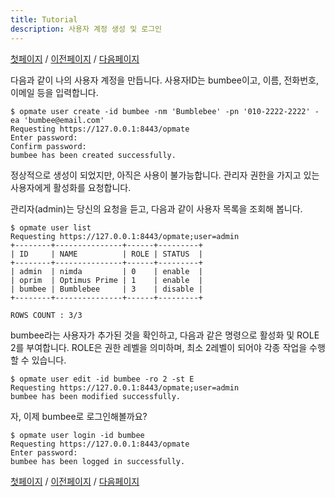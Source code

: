 ```yaml
---
title: Tutorial
description: 사용자 계정 생성 및 로그인
---
```


[첫페이지](QuickTutorial.md) / [이전페이지](QuickTutorial1.md) / [다음페이지](QuickTutorial3.md)

다음과 같이 나의 사용자 계정을 만듭니다. 사용자ID는 bumbee이고, 이름, 전화번호, 이메일 등을 입력합니다.

```
$ opmate user create -id bumbee -nm 'Bumblebee' -pn '010-2222-2222' -ea 'bumbee@email.com'
Requesting https://127.0.0.1:8443/opmate
Enter password: 
Confirm password: 
bumbee has been created successfully.
```

정상적으로 생성이 되었지만, 아직은 사용이 불가능합니다.
관리자 권한을 가지고 있는 사용자에게 활성화를 요청합니다.


관리자(admin)는 당신의 요청을 듣고, 다음과 같이 사용자 목록을 조회해 봅니다.

```
$ opmate user list
Requesting https://127.0.0.1:8443/opmate;user=admin
+--------+---------------+------+---------+
| ID     | NAME          | ROLE | STATUS  |
+--------+---------------+------+---------+
| admin  | nimda         | 0    | enable  |
| oprim  | Optimus Prime | 1    | enable  |
| bumbee | Bumblebee     | 3    | disable |
+--------+---------------+------+---------+

ROWS COUNT : 3/3
```

bumbee라는 사용자가 추가된 것을 확인하고, 다음과 같은 명령으로 활성화 및 ROLE 2를 부여합니다.
ROLE은 권한 레벨을 의미하며, 최소 2레벨이 되어야 각종 작업을 수행할 수 있습니다.

```
$ opmate user edit -id bumbee -ro 2 -st E
Requesting https://127.0.0.1:8443/opmate;user=admin
bumbee has been modified successfully.
```

자, 이제 bumbee로 로그인해볼까요?

```
$ opmate user login -id bumbee
Requesting https://127.0.0.1:8443/opmate
Enter password: 
bumbee has been logged in successfully.
```

[첫페이지](QuickTutorial.md) / [이전페이지](QuickTutorial1.md) / [다음페이지](QuickTutorial3.md)
